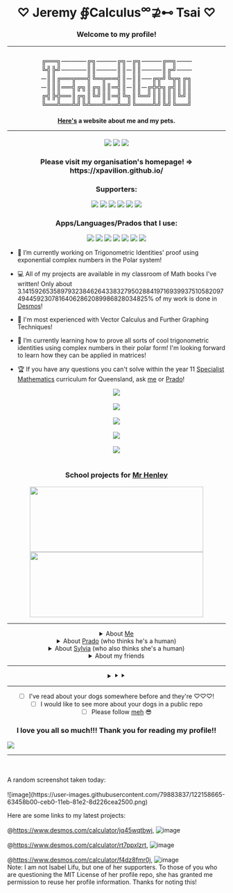 <h1 align="center"> ♡ Jeremy ∯Calculus<sup>∞</sup>⊉⊷ Tsai ♡</h1>
<h3 align="center">Welcome to my profile!</h3><hr>
<div align="center"> 
<h3>
<p align="center">
╔══╗─────╔╗────╔╗─╔╗────╔═╗───<br>      
╚╣╠╝─────║║────║║─║║────║╔╝───<br>
─║║╔══╦══╣╚═╦══╣║─║║──╔╦╝╚╦╗╔╗<br>
─║║║══╣╔╗║╔╗║║═╣║─║║─╔╬╬╗╔╣║║║<br>
╔╣╠╬══║╔╗║╚╝║║═╣╚╗║╚═╝║║║║║╚╝║<br>
╚══╩══╩╝╚╩══╩══╩═╝╚═══╩╝╚╝╚══╝<br>
</p>

<h4 align="center"><a href="https://isabel-lifu-211207-xprado.github.io/T1-HTML-Assignment/About_the_author.html">Here's</a> a website about me and my pets. <br><hr></h4>

<p align="center">
	<a href="https://github.com/Isabel-Lifu-211207-XPrado"><img src="https://gpvc.arturio.dev/TurnipGuy30"></a> <!--Profile views-->
	<a href="mailto:ba004745@bac.qld.edu.au"><img src="https://img.shields.io/badge/Contact_me-here-ff69b4"></a> <!--Contact-->
	<a href="https://github.com/TurnipGuy30"><img src="https://img.shields.io/badge/Shoutout%20to-TurnipGuy30-navy"></a> <!--Shoutout for Johnny!-->
	<br> <h3 align="center">Please visit my organisation's homepage! => https://xpavilion.github.io/<br></h3>
	<p align="center"><h3 align="center">Supporters:<br></h3>
	<a href="https://github.com/TurnipGuy30"><img src="https://img.shields.io/badge/-TurnipGuy30-333333?style-flat&logo=github"></a>
	<a href="https://github.com/hacking-mudkip"><img src="https://img.shields.io/badge/-hacking--mudkip-333333?style-flat&logo=github"></a>
	<a href="https://github.com/Jeremy-Tsai-310206-XJOSH"><img src="https://img.shields.io/badge/-Jeremy--Tsai--310206--XJOSH-333333?style-flat&logo=github"></a>
	<a href="https://github.com/Digital-Technologies"><img src="https://img.shields.io/badge/-Digital--Technologies-333333?style-flat&logo=github"></a>
	<a href="https://github.com/MuLKy-bot"><img src="https://img.shields.io/badge/-MuLKy--bot-333333?style-flat&logo=github"></a>
	<a href="https://github.com/Isabel-Lifu-211207-XPrado"><img src="https://img.shields.io/badge/By-Isabel--Lifu-aqua?logo=spotify"></a> <!--I pioneered spotify! I am an entrepreneur!-->
</p>

<p align="center"> <h3 align="center"> Apps/Languages/Prados that I use: </h3>
	<img src="https://img.shields.io/badge/-GitHub-333333?style=flat&logo=github"> <!--GitHub-->
	<img src="https://img.shields.io/badge/-Chromium-333333?style=flat&logo=Google%20Chrome"> <!--Chromium-->
	<img src="https://img.shields.io/badge/-Atom-333333?logo=atom&logoColor=lightgreen"> <!--Atom-->
	<img src="https://img.shields.io/badge/-Dreamweaver-333333?style=flat&logo=Adobe%20Dreamweaver"> <!--Dreamweaver-->
	<img src="https://img.shields.io/badge/-Git-333333?style=flat&logo=git"> <!--Git-->
	<img src="https://img.shields.io/badge/-HTML-333333?style=flat&logo=HTML5"> <!--HTML-->
	<img src="https://img.shields.io/badge/-CSS-333333?style=flat&logo=CSS3&logoColor=1572B6"> <!--CSS-->

</p>

<div align="left">
	
- 🔭 I’m currently working on Trigonometric Identities' proof using exponential complex numbers in the Polar system!

- 💻 All of my projects are available in my classroom of Math books I've written! Only about 3.1415926535897932384626433832795028841971693993751058209749445923078164062862089986828034825% of my work is done in [Desmos](https://www.desmos.com/calculator/wdnrf65gtc)! 

- 🥇 I'm most experienced with Vector Calculus and Further Graphing Techniques!

- 🌱 I’m currently learning how to prove all sorts of cool trigonometric identities using complex numbers in their polar form! I'm looking forward to learn how they can be applied in matrices!
- 🏆 If you have any questions you can't solve within the year 11 [Specialist Mathematics](https://github.com/Specialist-Mathematics) curriculum for Queensland, ask [me](mailto:ba004745@bac.qld.edu.au) or [Prado](mailto:pradolifu@gmail.com)! 
</div>

<p align="center">
	<a href=""><img src="https://hacked-github-stat-trophies-all-unlocked.vercel.app/?username=egoist&column=6&theme=dracula"></a><br><br> <!--Trophies-->
	<img src="https://github-readme-stats.vercel.app/api?username=egoist&show_icons=true&locale=en&theme=tokyonight&custom_title=♡%20Isabel%20Lifu%20♡%27s%20GitHub%20Stats"><br><br>
	<img src="https://github-readme-stats.vercel.app/api/wakatime?username=Isabel_Lifu&layout=compact&theme=tokyonight&length=10"><br><br>
	<img src="https://github-readme-streak-stats.herokuapp.com/?user=egoist&theme=tokyonight"><br><br>
	<img src="https://github-readme-stats.vercel.app/api/top-langs?username=ihaveamac&show_icons=true&locale=en&layout=compact&theme=tokyonight&langs_count=10&hide=red,rebol"><br><br>
</p>

<h3 align="center"> School projects for <a href="https://github.com/digital-technologies">Mr Henley</a></h3>
<p>
	<a href="https://github.com/Isabel-Lifu-211207-XPrado/T1-HTML-Assignment"><img src="https://github-readme-stats.vercel.app/api/pin/?username=Isabel-Lifu-211207-XPrado&repo=T1-HTML-Assignment&theme=tokyonight&show_owner=false" width="400" height="150"></a>
	<a href="https://github.com/Isabel-Lifu-211207-XPrado/T2-CSS-Assignment"><img src="https://github-readme-stats.vercel.app/api/pin/?username=Isabel-Lifu-211207-XPrado&repo=T2-CSS-Assignment&theme=tokyonight&show_owner=false" width="400" height="150"></a>
</p>
<hr>
<details><summary>About <a href="https://github.com/Isabel-Lifu-211207-XPrado">Me</a></summary>
<hr>
<h4>Date of Birth: 21st December 2007<br>
Birth Place: <a href="https://www.google.com/maps/place/Sunnybank+Private+Hospital/">Sunnybank Private Hospital</a>, Brisbane, Australia<br>
Favourite subject: <a href="https://github.com/Specialist-Mathematics">Specialist Mathematics</a><br>
Favourite topic: <a href="https://github.com/Specialist-Mathematics">Vector Calculus</a><br>
Placing in family: First and only child<br>
Pets: A Golden Retriever called Prado, A German Shepherd called Sylvia<br>
Fun fact: I skipped year eight in 2021!</h4>
<hr>
</details>

<details><summary>About <a href="https://github.com/Isabel-Lifu-211207-XPrado">Prado</a> (who thinks he's a human)</summary>
<hr>
<h4>Breed: <a href="https://dogtime.com/dog-breeds/golden-retriever/">Golden Retriever</a><br>
Species: Canis lupus familiaris (Dog)<br>
Gender: Male <br>
Date of birth: 23rd March 2019 (Almost 2 years old)<br>
Birth Place: <a href="https://www.google.com/maps/place/Blue+Mountains/">Blue Mountains, Sydney, Australia</a><br>
Love rate: 100% pure love <br>
Name history: My family bought a 2019 Toyota Land Cruiser Prado right before buying him, <br>
so we called him Prado too XD</h4>
<hr>
</details>

<details><summary>About <a href="https://github.com/Isabel-Lifu-211207-XPrado">Sylvia</a> (who also thinks she's a human)</summary>
<hr>
<h4>Breed: <a href="https://thehappypuppysite.com/sable-german-shepherd/">Sable German Shepherd</a><br>
Species: Canis lupus familiaris (Dog)<br>
Gender: Female<br>
Date of Birth: 23rd February 2021 (Yes, she's a puppy, currently 15 weeks old!)<br>
Birth Place: <a href="https://www.google.com/maps/place/Sunnybank/">Sunnybank, Brisbane, Australia</a><br>
Love rate: 100% pure love<br>
Name history: Her fur has a silverish lining on the outside (which gave me the motive to call her Sylvia!), visible in most lighting, except indoors - She turns brown XD</h4>
<hr>
</details>
<details><summary>About my friends</summary>
<hr>
	<details><summary>About <a href="https://github.com/TurnipGuy30/">TurnipGuy30</a></summary>
		Johnny Dieckmann! An unsurpassable hacker, coder, programmer, mathematician, physicist, chemist, and engineer!
	</details>
	<hr>
	<details><summary>About <a href="https://github.com/hacking-mudkip/">hacking-mudkip</a></summary>
		Natascha Tennent! A superb golfer and Pokémon player
	</details>
	<hr>
	<details><summary>About <a href="https://github.com/Jeremy-Tsai-310206-XJosh/">Jeremy-Tsai-310206-XJosh (Snow)</a></summary>
		Jeremy Tsai! A true friend whom I appreciate.
	</details>
	<hr>
	<details><summary>About <a href="https://github.com/Mulky-bot/">MuLKy-bot</a></summary>
		Samuel Garay! He is not a bot LOL
	</details>
	<hr><details><summary>About <a href="https://github.com/teethtastegood/">teethtastegood</a></summary>
		Charlotte Tye! She is an awesome friend who loves collaborating with others.
	</details>
	<hr>
	<details><summary>About <a href="https://github.com/lahonathon/">Lh(n)</a></summary>
		Lh(n) has requested me to keep their identity anonymous. Sorry!
	</details>
	<hr>
	</details>
<hr>

<details><summary>⯈ ⯈</summary>Well done - You've found a secret message: Please follow me! Even Prado's suggesting you to do so! <pre>There he is!</pre> <details><summary>🐕</summary>OMG YOU'VE FOUND AN ULTRA-PRIVATE MESSAGE! Let me show you a pic of him! Click <a href="https://isabel-lifu-211207-xprado.github.io/T1-HTML-Assignment/About_the_author.html">here</a></details></details><hr>

- [ ] I've read about your dogs somewhere before and they're ♡♡♡!
- [ ] I would like to see more about your dogs in a public repo
- [ ] Please follow <a href="https://github.com/isabel-lifu-211207-xprado">meh</a> 😎
</div>

<h3 align=center>I love you all so much!!! Thank you for reading my profile!!</h3>
 <img align="center" src="https://activity-graph.herokuapp.com/graph?username=Isabel-Lifu-211207-xprado&theme=github">
<hr>
<br><br>
A random screenshot taken today:<br><br>
![image](https://user-images.githubusercontent.com/79883837/122158665-63458b00-ceb0-11eb-81e2-8d226cea2500.png)

Here are some links to my latest projects: <br><br>@https://www.desmos.com/calculator/jq45wqtbwj, ![image](https://user-images.githubusercontent.com/79883837/119249679-d7f11680-bbdd-11eb-87a2-84e9c1c5175b.png)<br><br>@https://www.desmos.com/calculator/rt7ppxlzrt, ![image](https://user-images.githubusercontent.com/79883837/119249699-ff47e380-bbdd-11eb-832d-d70dc0ccabc3.png)<br><br>@https://www.desmos.com/calculator/f4dz8fmr0j, ![image](https://user-images.githubusercontent.com/79883837/119249726-33bb9f80-bbde-11eb-8839-e00d1ea0196f.png)<br>
Note: I am not Isabel Lifu, but one of her supporters. To those of you who are questioning the MIT License of her profile repo, she has granted me permission to reuse her profile information. Thanks for noting this!

<!--
  ~ Special thanks to my friend TurnipGuy30 for initialising my profile's ReadME! - Account owner, Isabel ~
-->
